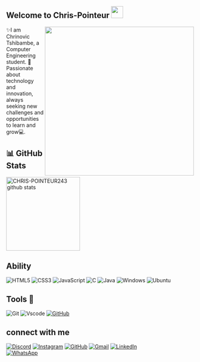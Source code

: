 ## Welcome to Chris-Pointeur <img src="https://raw.githubusercontent.com/MartinHeinz/MartinHeinz/master/wave.gif" width="32px"/>

<img src="https://raw.githubusercontent.com/MicaelliMedeiros/micaellimedeiros/master/image/computer-illustration.png" min-width="400px" max-width="400px" width="400px" align="right" border-radius="5px">
 ✨I am Chrinovic Tshibambe, a Computer Engineering student. 🚀 Passionate about technology and innovation, always seeking new challenges and opportunities to learn and grow💻.

## 📊 GitHub Stats
<img width="%" height="198" src="https://github-readme-stats.vercel.app/api?username=CHRIS-POINTEUR243&show_icons=true&count_private=true&hide_border=true&title_color=00bfbf&icon_color=00bfbf&text_color=c9d1d9&bg_color=0d1117" alt="CHRIS-POINTEUR243 github stats" />
 
  
## Ability
![HTML5](https://img.shields.io/badge/HTML5-000?style=for-the-badge&logo=html5&logoColor=)
![CSS3](https://img.shields.io/badge/CSS3-000?style=for-the-badge&logo=css3&logoColor=blue)
![JavaScript](https://img.shields.io/badge/JavaScript-000?style=for-the-badge&logo=javascript&logoColor=)
  ![C](https://img.shields.io/badge/C-00599C?style=for-the-badge&logo=c&logoColor=white) ![Java](https://img.shields.io/badge/java-%23ED8B00.svg?style=for-the-badge&logo=openjdk&logoColor=white) ![Windows](https://img.shields.io/badge/Windows-000?style=for-the-badge&logo=windows&logoColor=2CA5E0) ![Ubuntu](https://img.shields.io/badge/Ubuntu-35495E?style=for-the-badge&logo=ubuntu&logoColor=2CA5E0)




## Tools 🔧
![Git](https://img.shields.io/badge/GIT-E44C30?style=for-the-badge&logo=git&logoColor=white) ![Vscode](https://img.shields.io/badge/Vscode-007ACC?style=for-the-badge&logo=visual-studio-code&logoColor=white) [![GitHub](https://img.shields.io/badge/GitHub-100000?style=for-the-badge&logo=github&logoColor=white)](https://github.com/SEUUSERNAME) 


## connect with me
[![Discord](https://img.shields.io/badge/Discord-7289DA?style=for-the-badge&logo=discord&logoColor=white)](https://discord.com/channels/liveon__07150/) [![Instagram](https://img.shields.io/badge/-Instagram-%23E4405F?style=for-the-badge&logo=instagram&logoColor=white)](https://www.instagram.com/chrisnovic@243/)          [![GitHub](https://img.shields.io/badge/GitHub-100000?style=for-the-badge&logo=github&logoColor=white)](https://github.com/CHRIS-POINTEUR243) [![Gmail](https://img.shields.io/badge/Gmail-333333?style=for-the-badge&logo=gmail&logoColor=red)](mailto:ngalatshi243@gmail.com
) [![LinkedIn](https://img.shields.io/badge/LinkedIn-0077B5?style=for-the-badge&logo=linkedin&logoColor=white)](https://www.linkedin.com/in/chrinovic-tshibambe-0414371b3/)   
 [![WhatsApp](https://img.shields.io/badge/WhatsApp-25D366?style=for-the-badge&logo=whatsapp&logoColor=white)](https://wa.me/55+51+9931493164)  
                    

